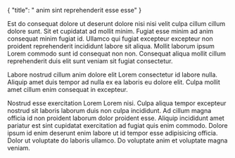 {
  "title": " anim sint reprehenderit esse esse"
}

Est do consequat dolore ut deserunt dolore nisi nisi velit culpa cillum cillum dolore sunt. Sit et cupidatat ad mollit minim. Fugiat esse minim ad anim consequat minim fugiat id. Ullamco qui fugiat excepteur excepteur non proident reprehenderit incididunt labore sit aliqua. Mollit laborum ipsum Lorem commodo sunt id consequat non non. Consequat aliqua mollit cillum reprehenderit duis elit sunt veniam sit fugiat consectetur.

Labore nostrud cillum anim dolore elit Lorem consectetur id labore nulla. Aliquip amet duis tempor ad nulla ex ea laboris eu dolore elit. Culpa mollit amet cillum enim consequat in excepteur.

Nostrud esse exercitation Lorem Lorem nisi. Culpa aliqua tempor excepteur nostrud sit laboris laborum duis non culpa incididunt. Ad cillum magna officia id non proident laborum dolor proident esse. Aliquip incididunt amet pariatur est sint cupidatat exercitation ad fugiat quis enim commodo. Dolore ipsum id enim deserunt enim labore ut id tempor esse adipisicing officia. Dolor ut voluptate do laboris ullamco. Do voluptate anim et voluptate magna veniam.